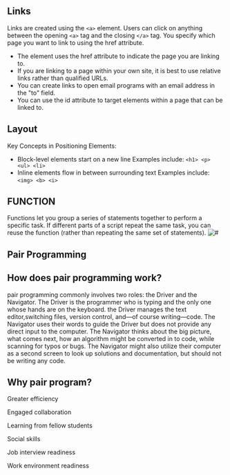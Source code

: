 ## Links
Links are created using the `<a>` element. Users can click on anything between the opening `<a>` tag and the closing `</a>` tag. You specify which page you want to link to using the href attribute.
* The <a> element uses the href attribute to indicate the page you are linking to.
* If you are linking to a page within your own site, it is
best to use relative links rather than qualified URLs.
* You can create links to open email programs with an
email address in the "to" field.
* You can use the id attribute to target elements within
a page that can be linked to.

## Layout
Key Concepts in Positioning Elements:
* Block-level elements start on a new line Examples include:
`<h1> <p> <ul> <li>`
* Inline elements flow in between surrounding text Examples include: `<img> <b> <i>`

## FUNCTION
Functions let you group a series of statements together to perform a
specific task. If different parts of a script repeat the same task, you can
reuse the function (rather than repeating the same set of statements). 
![#](https://s3.ap-south-1.amazonaws.com/s3.studytonight.com/tutorials/uploads/pictures/1587882057-1.png)

## Pair Programming

## How does pair programming work?
pair programming commonly involves two roles: the Driver and the Navigator. The Driver is the programmer who is typing and the only one whose hands are on the keyboard.
the Driver manages the text editor,switching files, version control, and—of course writing—code. The Navigator uses their words to guide the Driver but does not provide any direct input to the computer. The Navigator thinks about the big picture, what comes next, how an algorithm might be converted in to code, while scanning for typos or bugs. The Navigator might also utilize their computer as a second screen to look up solutions and documentation, but should not be writing any code.

## Why pair program?

Greater efficiency

Engaged collaboration

Learning from fellow students

Social skills

Job interview readiness

Work environment readiness
